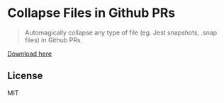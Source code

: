 # Collapse Files in Github PRs

> Automagically collapse any type of file (eg. Jest snapshots, .snap files) in Github PRs.

[Download here]()

## License

MIT
